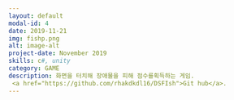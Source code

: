 ```yaml
---
layout: default
modal-id: 4
date: 2019-11-21
img: fishp.png
alt: image-alt
project-date: November 2019
skills: c#, unity
category: GAME
description: 화면을 터치해 장애물을 피해 점수를획득하는 게임.
 <a href="https://github.com/rhakdkdl16/DSFIsh">Git hub</a>.
---
```


